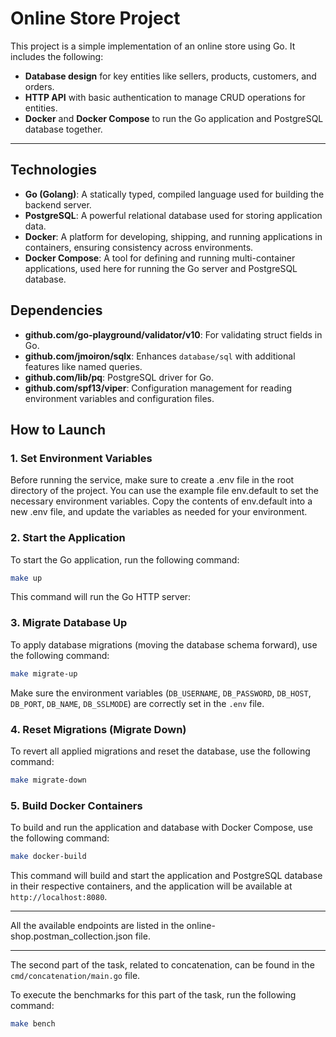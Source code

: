 # Online Store Project

This project is a simple implementation of an online store using Go. It includes the following:

- **Database design** for key entities like sellers, products, customers, and orders.
- **HTTP API** with basic authentication to manage CRUD operations for entities.
- **Docker** and **Docker Compose** to run the Go application and PostgreSQL database together.

---

## Technologies

- **Go (Golang)**: A statically typed, compiled language used for building the backend server.
- **PostgreSQL**: A powerful relational database used for storing application data.
- **Docker**: A platform for developing, shipping, and running applications in containers, ensuring consistency across
  environments.
- **Docker Compose**: A tool for defining and running multi-container applications, used here for running the Go server
  and PostgreSQL database.

## Dependencies

- **github.com/go-playground/validator/v10**: For validating struct fields in Go.
- **github.com/jmoiron/sqlx**: Enhances `database/sql` with additional features like named queries.
- **github.com/lib/pq**: PostgreSQL driver for Go.
- **github.com/spf13/viper**: Configuration management for reading environment variables and configuration files.

## How to Launch

### 1. **Set Environment Variables**

Before running the service, make sure to create a .env file in the root directory of the project. You can use the
example file env.default to set the necessary environment variables. Copy the contents of env.default into a new .env
file, and update the variables as needed for your environment.

### 2. **Start the Application**

To start the Go application, run the following command:

```bash
make up
```

This command will run the Go HTTP server:

### 3. **Migrate Database Up**

To apply database migrations (moving the database schema forward), use the following command:

```bash
make migrate-up
```

Make sure the environment variables (`DB_USERNAME`, `DB_PASSWORD`, `DB_HOST`, `DB_PORT`, `DB_NAME`, `DB_SSLMODE`) are
correctly set in the `.env` file.

### 4. **Reset Migrations (Migrate Down)**

To revert all applied migrations and reset the database, use the following command:

```bash
make migrate-down
```

### 5. **Build Docker Containers**

To build and run the application and database with Docker Compose, use the following command:

```bash
make docker-build
```

This command will build and start the application and PostgreSQL database in their respective containers, and the
application will be available at `http://localhost:8080`.

---

All the available endpoints are listed in the online-shop.postman_collection.json file.

---

The second part of the task, related to concatenation, can be found in the `cmd/concatenation/main.go` file.

To execute the benchmarks for this part of the task, run the following command:

```bash
make bench
```